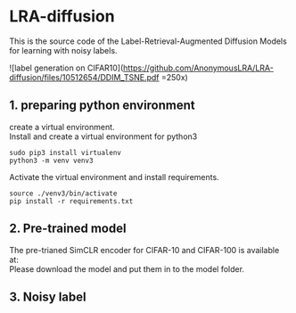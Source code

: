 # LRA-diffusion
This is the source code of the Label-Retrieval-Augmented Diffusion Models for learning with noisy labels.

![label generation on CIFAR10](https://github.com/AnonymousLRA/LRA-diffusion/files/10512654/DDIM_TSNE.pdf =250x)

## 1. preparing python environment
create a virtual environment.<br />
Install and create a virtual environment for python3
```
sudo pip3 install virtualenv
python3 -m venv venv3
```
Activate the virtual environment and install requirements.<br />
```
source ./venv3/bin/activate
pip install -r requirements.txt
```

## 2. Pre-trained model
The pre-trianed SimCLR encoder for CIFAR-10 and CIFAR-100 is available at: <br />
Please download the model and put them in to the model folder.

## 3. Noisy label


